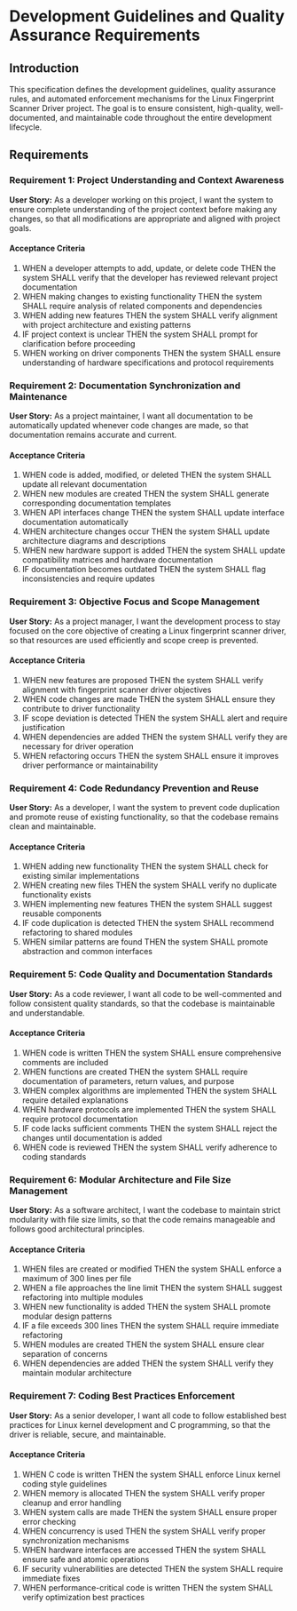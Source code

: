 # Development Guidelines and Quality Assurance Requirements

## Introduction

This specification defines the development guidelines, quality assurance rules, and automated enforcement mechanisms for the Linux Fingerprint Scanner Driver project. The goal is to ensure consistent, high-quality, well-documented, and maintainable code throughout the entire development lifecycle.

## Requirements

### Requirement 1: Project Understanding and Context Awareness

**User Story:** As a developer working on this project, I want the system to ensure complete understanding of the project context before making any changes, so that all modifications are appropriate and aligned with project goals.

#### Acceptance Criteria

1. WHEN a developer attempts to add, update, or delete code THEN the system SHALL verify that the developer has reviewed relevant project documentation
2. WHEN making changes to existing functionality THEN the system SHALL require analysis of related components and dependencies
3. WHEN adding new features THEN the system SHALL verify alignment with project architecture and existing patterns
4. IF project context is unclear THEN the system SHALL prompt for clarification before proceeding
5. WHEN working on driver components THEN the system SHALL ensure understanding of hardware specifications and protocol requirements

### Requirement 2: Documentation Synchronization and Maintenance

**User Story:** As a project maintainer, I want all documentation to be automatically updated whenever code changes are made, so that documentation remains accurate and current.

#### Acceptance Criteria

1. WHEN code is added, modified, or deleted THEN the system SHALL update all relevant documentation
2. WHEN new modules are created THEN the system SHALL generate corresponding documentation templates
3. WHEN API interfaces change THEN the system SHALL update interface documentation automatically
4. WHEN architecture changes occur THEN the system SHALL update architecture diagrams and descriptions
5. WHEN new hardware support is added THEN the system SHALL update compatibility matrices and hardware documentation
6. IF documentation becomes outdated THEN the system SHALL flag inconsistencies and require updates

### Requirement 3: Objective Focus and Scope Management

**User Story:** As a project manager, I want the development process to stay focused on the core objective of creating a Linux fingerprint scanner driver, so that resources are used efficiently and scope creep is prevented.

#### Acceptance Criteria

1. WHEN new features are proposed THEN the system SHALL verify alignment with fingerprint scanner driver objectives
2. WHEN code changes are made THEN the system SHALL ensure they contribute to driver functionality
3. IF scope deviation is detected THEN the system SHALL alert and require justification
4. WHEN dependencies are added THEN the system SHALL verify they are necessary for driver operation
5. WHEN refactoring occurs THEN the system SHALL ensure it improves driver performance or maintainability

### Requirement 4: Code Redundancy Prevention and Reuse

**User Story:** As a developer, I want the system to prevent code duplication and promote reuse of existing functionality, so that the codebase remains clean and maintainable.

#### Acceptance Criteria

1. WHEN adding new functionality THEN the system SHALL check for existing similar implementations
2. WHEN creating new files THEN the system SHALL verify no duplicate functionality exists
3. WHEN implementing new features THEN the system SHALL suggest reusable components
4. IF code duplication is detected THEN the system SHALL recommend refactoring to shared modules
5. WHEN similar patterns are found THEN the system SHALL promote abstraction and common interfaces

### Requirement 5: Code Quality and Documentation Standards

**User Story:** As a code reviewer, I want all code to be well-commented and follow consistent quality standards, so that the codebase is maintainable and understandable.

#### Acceptance Criteria

1. WHEN code is written THEN the system SHALL ensure comprehensive comments are included
2. WHEN functions are created THEN the system SHALL require documentation of parameters, return values, and purpose
3. WHEN complex algorithms are implemented THEN the system SHALL require detailed explanations
4. WHEN hardware protocols are implemented THEN the system SHALL require protocol documentation
5. IF code lacks sufficient comments THEN the system SHALL reject the changes until documentation is added
6. WHEN code is reviewed THEN the system SHALL verify adherence to coding standards

### Requirement 6: Modular Architecture and File Size Management

**User Story:** As a software architect, I want the codebase to maintain strict modularity with file size limits, so that the code remains manageable and follows good architectural principles.

#### Acceptance Criteria

1. WHEN files are created or modified THEN the system SHALL enforce a maximum of 300 lines per file
2. WHEN a file approaches the line limit THEN the system SHALL suggest refactoring into multiple modules
3. WHEN new functionality is added THEN the system SHALL promote modular design patterns
4. IF a file exceeds 300 lines THEN the system SHALL require immediate refactoring
5. WHEN modules are created THEN the system SHALL ensure clear separation of concerns
6. WHEN dependencies are added THEN the system SHALL verify they maintain modular architecture

### Requirement 7: Coding Best Practices Enforcement

**User Story:** As a senior developer, I want all code to follow established best practices for Linux kernel development and C programming, so that the driver is reliable, secure, and maintainable.

#### Acceptance Criteria

1. WHEN C code is written THEN the system SHALL enforce Linux kernel coding style guidelines
2. WHEN memory is allocated THEN the system SHALL verify proper cleanup and error handling
3. WHEN system calls are made THEN the system SHALL ensure proper error checking
4. WHEN concurrency is used THEN the system SHALL verify proper synchronization mechanisms
5. WHEN hardware interfaces are accessed THEN the system SHALL ensure safe and atomic operations
6. IF security vulnerabilities are detected THEN the system SHALL require immediate fixes
7. WHEN performance-critical code is written THEN the system SHALL verify optimization best practices